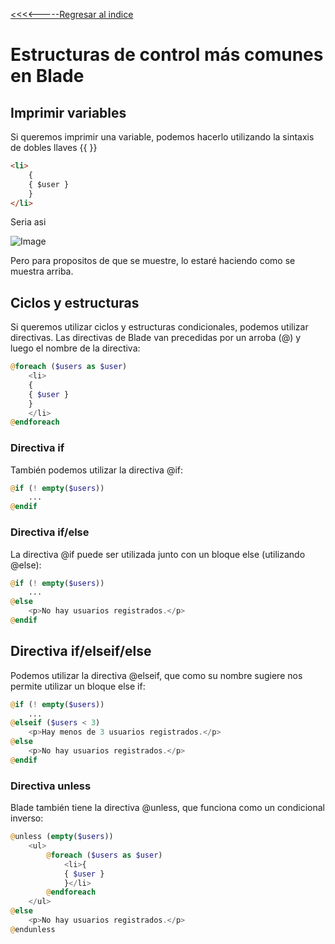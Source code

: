[<<<<-----Regresar al indice](https://martamaleyka.github.io/Curso-de-Laravel/index) 


# Estructuras de control más comunes en Blade

## Imprimir variables

Si queremos imprimir una variable, podemos hacerlo utilizando la sintaxis de dobles llaves {{ }}

```html
<li>
    {
    { $user }
    }
</li>
```
Seria asi 

![Image](https://martamaleyka.github.io/Curso-de-Laravel/Imagenes/imprimir.PNG)

Pero para propositos de que se muestre, lo estaré haciendo como se muestra arriba.

## Ciclos y estructuras

Si queremos utilizar ciclos y estructuras condicionales, podemos utilizar directivas. Las directivas de Blade van precedidas por un arroba (@) y luego el nombre de la directiva:

```php
@foreach ($users as $user)
    <li>
    {
    { $user }
    }
    </li>
@endforeach

```

### Directiva if

También podemos utilizar la directiva @if:

```php
@if (! empty($users))
    ...
@endif
```

### Directiva if/else 

La directiva @if puede ser utilizada junto con un bloque else (utilizando @else):
```php
@if (! empty($users))
    ...
@else
    <p>No hay usuarios registrados.</p>
@endif
```

## Directiva if/elseif/else

Podemos utilizar la directiva @elseif, que como su nombre sugiere nos permite utilizar un bloque else if:

```php
@if (! empty($users))
    ...
@elseif ($users < 3)
    <p>Hay menos de 3 usuarios registrados.</p>
@else
    <p>No hay usuarios registrados.</p>
@endif
```
### Directiva unless

Blade también tiene la directiva @unless, que funciona como un condicional inverso:

```php
@unless (empty($users))
    <ul>
        @foreach ($users as $user)
            <li>{
            { $user }
            }</li>
        @endforeach
    </ul>
@else
    <p>No hay usuarios registrados.</p>
@endunless
````
